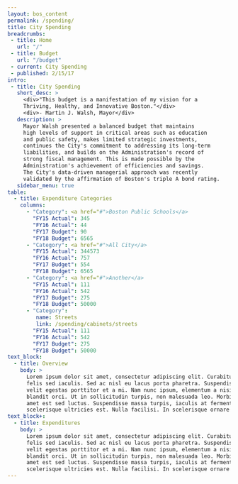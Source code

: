 ```yaml
---
layout: bos_content
permalink: /spending/
title: City Spending
breadcrumbs:
 - title: Home
   url: "/"
 - title: Budget
   url: "/budget"
 - current: City Spending
 - published: 2/15/17
intro:
 - title: City Spending
   short_desc: >
     <div>"This budget is a manifestation of my vision for a
     Thriving, Healthy, and Innovative Boston."</div>
     <div>- Martin J. Walsh, Mayor</div>
   description: >
     Mayor Walsh presented a balanced budget that maintains 
     high levels of support in critical areas such as education 
     and public safety, makes limited strategic investments,
     continues the City's commitment to addressing its long-term
     liabilities, and builds on the Administration's record of 
     strong fiscal management. This is made possible by the 
     Administration's achievement of efficiencies and savings. 
     The City's data-driven managerial approach was recently 
     validated by the affirmation of Boston's triple A bond rating.
   sidebar_menu: true
table:
  - title: Expenditure Categories
    columns:
      - "Category": <a href="#">Boston Public Schools</a>
        "FY15 Actual": 345
        "FY16 Actual": 44
        "FY17 Budget": 90
        "FY18 Budget": 6565
      - "Category": <a href="#">All City</a>
        "FY15 Actual": 344573
        "FY16 Actual": 757
        "FY17 Budget": 554
        "FY18 Budget": 6565
      - "Category": <a href="#">Another</a>
        "FY15 Actual": 111
        "FY16 Actual": 542
        "FY17 Budget": 275
        "FY18 Budget": 50000
      - "Category": 
         name: Streets
         link: /spending/cabinets/streets
        "FY15 Actual": 111
        "FY16 Actual": 542
        "FY17 Budget": 275
        "FY18 Budget": 50000
text_block:
  - title: Overview
    body: >
      Lorem ipsum dolor sit amet, consectetur adipiscing elit. Curabitur suscipit id 
      felis sed iaculis. Sed ac nisl eu lacus porta pharetra. Suspendisse a tortor vel 
      velit egestas porttitor et a mi. Nam nunc ipsum, elementum a nisi nec, scelerisque 
      blandit orci. Ut in sollicitudin turpis, non malesuada leo. Morbi vehicula sit 
      amet est sed luctus. Suspendisse massa turpis, iaculis at fermentum placerat, 
      scelerisque ultricies est. Nulla facilisi. In scelerisque ornare tincidunt.
text_block+:
  - title: Expenditures
    body: >
      Lorem ipsum dolor sit amet, consectetur adipiscing elit. Curabitur suscipit id 
      felis sed iaculis. Sed ac nisl eu lacus porta pharetra. Suspendisse a tortor vel 
      velit egestas porttitor et a mi. Nam nunc ipsum, elementum a nisi nec, scelerisque 
      blandit orci. Ut in sollicitudin turpis, non malesuada leo. Morbi vehicula sit 
      amet est sed luctus. Suspendisse massa turpis, iaculis at fermentum placerat, 
      scelerisque ultricies est. Nulla facilisi. In scelerisque ornare tincidunt.
---
```

